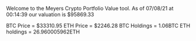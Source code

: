 Welcome to the Meyers Crypto Portfolio Value tool. 
As of 07/08/21 at 00:14:39 our valuation is $95869.33 

BTC Price = $33310.95
 ETH Price = $2246.28
BTC Holdings = 1.06BTC
 ETH holdings = 26.960005962ETH 
